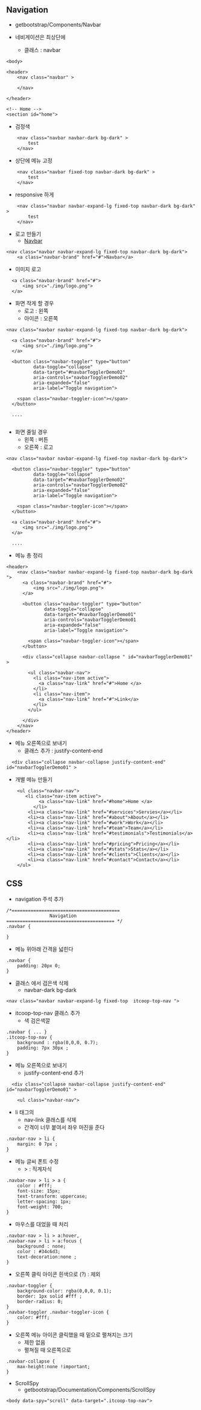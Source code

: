 ## Navigation 

- getbootstrap/Components/Navbar

- 네비게이션은 최상단에
    - 클래스 : navbar 
~~~
<body>

<header>
    <nav class="navbar" >
        
    </nav>

</header>

<!-- Home -->
<section id="home">
~~~

- 검정색 
~~~
    <nav class="navbar navbar-dark bg-dark" >
        test
    </nav>
~~~
- 상단에 메뉴 고정 
~~~
    <nav class="navbar fixed-top navbar-dark bg-dark" >
        test
    </nav>
~~~

- responsive 하게 
~~~
    <nav class="navbar navbar-expand-lg fixed-top navbar-dark bg-dark" >
        test
    </nav>
~~~

- 로고 만들기 
    - <a class="navbar-brand" href="#home">Navbar</a>
~~~
<nav class="navbar navbar-expand-lg fixed-top navbar-dark bg-dark">
    <a class="navbar-brand" href="#">Navbar</a>
~~~
- 이미지 로고 
~~~
  <a class="navbar-brand" href="#">
      <img src="./img/logo.png">
  </a>
~~~
- 화면 작게 할 경우 
    - 로고 : 왼쪽 
    - 아이콘 : 오른쪽 
~~~
<nav class="navbar navbar-expand-lg fixed-top navbar-dark bg-dark">

  <a class="navbar-brand" href="#">
      <img src="./img/logo.png">
  </a>
    
  <button class="navbar-toggler" type="button"
          data-toggle="collapse"
          data-target="#navbarTogglerDemo02"
          aria-controls="navbarTogglerDemo02"
          aria-expanded="false"
          aria-label="Toggle navigation">
      
    <span class="navbar-toggler-icon"></span>
  </button>
  
  ....
  
~~~  

- 화면 줄일 경우 
    - 왼쪽 : 버튼 
    - 오른쪽 : 로고 
~~~
<nav class="navbar navbar-expand-lg fixed-top navbar-dark bg-dark">

  <button class="navbar-toggler" type="button"
          data-toggle="collapse"
          data-target="#navbarTogglerDemo02"
          aria-controls="navbarTogglerDemo02"
          aria-expanded="false"
          aria-label="Toggle navigation">
      
    <span class="navbar-toggler-icon"></span>
  </button>

  <a class="navbar-brand" href="#">
      <img src="./img/logo.png">
  </a>
  
  ....
~~~

- 메뉴 총 정리 
~~~
<header>
    <nav class="navbar navbar-expand-lg fixed-top navbar-dark bg-dark ">
      <a class="navbar-brand" href="#">
          <img src="./img/logo.png">
      </a>
    
      <button class="navbar-toggler" type="button"
              data-toggle="collapse"
              data-target="#navbarTogglerDemo01"
              aria-controls="navbarTogglerDemo01
              aria-expanded="false"
              aria-label="Toggle navigation">
    
        <span class="navbar-toggler-icon"></span>
      </button>
    
      <div class="collapse navbar-collapse " id="navbarTogglerDemo01" >
    
        <ul class="navbar-nav">
          <li class="nav-item active">
            <a class="nav-link" href="#">Home </a>
          </li>
          <li class="nav-item">
            <a class="nav-link" href="#">Link</a>
          </li>
        </ul>
    
      </div>
    </nav>
</header>
~~~

- 메뉴 오른쪽으로 보내기 
    - 클래스 추가 : justify-content-end
~~~
  <div class="collapse navbar-collapse justify-content-end" id="navbarTogglerDemo01" >
~~~
- 개별 메뉴 만들기 
~~~
    <ul class="navbar-nav">
       <li class="nav-item active">
            <a class="nav-link" href="#home">Home </a>
          </li>
        <li><a class="nav-link" href="#services">Servies</a></li>
        <li><a class="nav-link" href="#about">About</a></li>
        <li><a class="nav-link" href="#work">Work</a></li>
        <li><a class="nav-link" href="#team">Team</a></li>
        <li><a class="nav-link" href="#testimonials">Testimonials</a></li>
        <li><a class="nav-link" href="#pricing">Pricing</a></li>
        <li><a class="nav-link" href="#stats">Stats</a></li>
        <li><a class="nav-link" href="#clients">Clients</a></li>
        <li><a class="nav-link" href="#contact">Contact</a></li>
    </ul>
~~~    

## CSS
- navigation 주석 추가 
~~~
/*========================================
                Navigation
======================================== */
.navbar {
 
}
~~~
- 메뉴 위아래 간격을 넓힌다 
~~~
.navbar {
    padding: 20px 0;
}
~~~

- 클래스 에서 검은색 삭제 
    - navbar-dark bg-dark
~~~
<nav class="navbar navbar-expand-lg fixed-top  itcoop-top-nav ">
~~~

- itcoop-top-nav 클래스 추가  
    - 색 검은색깔  
~~~
.navbar { ... }
.itcoop-top-nav {
    background : rgba(0,0,0, 0.7);
    padding: 7px 30px ;
}
~~~

- 메뉴 오른쪽으로 보내기 
    - justify-content-end 추가 
~~~
  <div class="collapse navbar-collapse justify-content-end" id="navbarTogglerDemo01" >

    <ul class="navbar-nav">
~~~
- li 태그의 
    - nav-link 클래스를 삭제 
    - 간격이 너무 붙여서 좌우 마진을 준다 
~~~
.navbar-nav > li {
    margin: 0 7px ;
}
~~~
- 메뉴 글씨 폰트 수정 
    - \> : 직계자식
~~~
.navbar-nav > li > a {
    color : #fff;
    font-size: 15px;
    text-transform: uppercase;
    letter-spacing: 1px;
    font-weight: 700;
}
~~~
- 마우스를 대었을 때 처리 
~~~
.navbar-nav > li > a:hover,
.navbar-nav > li > a:focus {
    background : none;
    color : #34c6d3;
    text-decoration:none ;
}
~~~
- 오른쪽 클릭 아이콘 흰색으로 (?) : 제외 
~~~
.navbar-toggler {
    background-color: rgba(0,0,0, 0.1);
    border: 1px solid #fff ;
    border-radius: 0;
}
.navbar-toggler .navbar-toggler-icon {
    color: #fff;
}
~~~
- 오른쪽 메뉴 아이콘 클릭했을 때 밑으로 펼쳐지는 크기
    - 제한 없음  
    - 펼쳐질 때 오른쪽으로 
~~~
.navbar-collapse {
    max-height:none !important;
}
~~~

- ScrollSpy
    - getbootstrap/Documentation/Components/ScrollSpy
~~~
<body data-spy="scroll" data-target=".itcoop-top-nav">
~~~    
